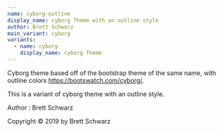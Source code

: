 ```yaml
---
name: cyborg-outline
display_name: cyborg Theme with an outline style
author: Brett Schwarz
main_variant: cyborg
variants:
  - name: cyborg
    display_name: cyborg Theme
---
```

Cyborg theme based off of the bootstrap theme of the same name, with outline colors https://bootswatch.com/cyborg/.

This is a variant of cyborg theme with an outline style.

Author
: Brett Schwarz

Copyright © 2019 by Brett Schwarz
